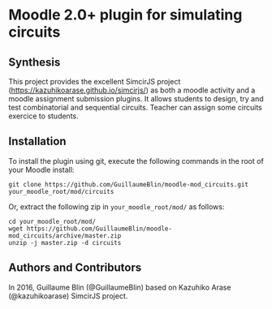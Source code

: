 Moodle 2.0+ plugin for simulating circuits
================

Synthesis
------------

This project provides the excellent SimcirJS project (https://kazuhikoarase.github.io/simcirjs/) as both a moodle activity and a moodle assignment submission plugins. It allows students to design, try and test combinatorial and sequential circuits. Teacher can assign some circuits exercice to students.
  
Installation
------------

To install the plugin using git, execute the following commands in the root of your Moodle install:

    git clone https://github.com/GuillaumeBlin/moodle-mod_circuits.git your_moodle_root/mod/circuits
    
Or, extract the following zip in `your_moodle_root/mod/` as follows:

    cd your_moodle_root/mod/
    wget https://github.com/GuillaumeBlin/moodle-mod_circuits/archive/master.zip
    unzip -j master.zip -d circuits

Authors and Contributors
------------

In 2016, Guillaume Blin (@GuillaumeBlin) based on Kazuhiko Arase (@kazuhikoarase) SimcirJS project.
